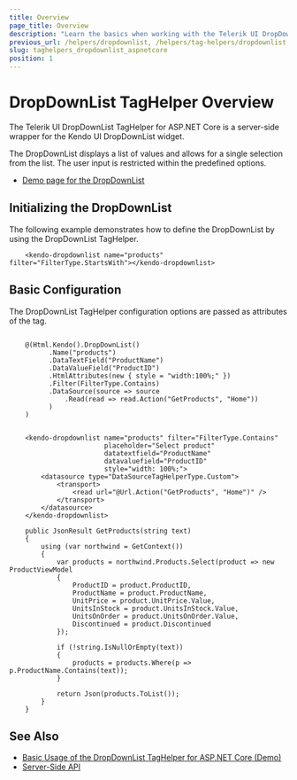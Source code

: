 ```yaml
---
title: Overview
page_title: Overview
description: "Learn the basics when working with the Telerik UI DropDownList TagHelper for ASP.NET Core (MVC 6 or ASP.NET Core MVC)."
previous_url: /helpers/dropdownlist, /helpers/tag-helpers/dropdownlist
slug: taghelpers_dropdownlist_aspnetcore
position: 1
---
```


# DropDownList TagHelper Overview

The Telerik UI DropDownList TagHelper for ASP.NET Core is a server-side wrapper for the Kendo UI DropDownList widget.

The DropDownList displays a list of values and allows for a single selection from the list. The user input is restricted within the predefined options.

* [Demo page for the DropDownList](https://demos.telerik.com/aspnet-core/dropdownlist/tag-helper)

## Initializing the DropDownList

The following example demonstrates how to define the DropDownList by using the DropDownList TagHelper.

        <kendo-dropdownlist name="products" filter="FilterType.StartsWith"></kendo-dropdownlist>

## Basic Configuration

The DropDownList TagHelper configuration options are passed as attributes of the tag.

```cshtml

    @(Html.Kendo().DropDownList()
          .Name("products")
          .DataTextField("ProductName")
          .DataValueField("ProductID")
          .HtmlAttributes(new { style = "width:100%;" })
          .Filter(FilterType.Contains)
          .DataSource(source => source
              .Read(read => read.Action("GetProducts", "Home"))
          )
    )
```
```tagHelper

    <kendo-dropdownlist name="products" filter="FilterType.Contains"
                        placeholder="Select product"
                        datatextfield="ProductName"
                        datavaluefield="ProductID"
                        style="width: 100%;">
        <datasource type="DataSourceTagHelperType.Custom">
            <transport>
                <read url="@Url.Action("GetProducts", "Home")" />
            </transport>
        </datasource>
    </kendo-dropdownlist>
```
```
    public JsonResult GetProducts(string text)
    {
        using (var northwind = GetContext())
        {
            var products = northwind.Products.Select(product => new ProductViewModel
            {
                ProductID = product.ProductID,
                ProductName = product.ProductName,
                UnitPrice = product.UnitPrice.Value,
                UnitsInStock = product.UnitsInStock.Value,
                UnitsOnOrder = product.UnitsOnOrder.Value,
                Discontinued = product.Discontinued
            });

            if (!string.IsNullOrEmpty(text))
            {
                products = products.Where(p => p.ProductName.Contains(text));
            }

            return Json(products.ToList());
        }
    }
```

## See Also

* [Basic Usage of the DropDownList TagHelper for ASP.NET Core (Demo)](https://demos.telerik.com/aspnet-core/dropdownlist/tag-helper)
* [Server-Side API](/api/dropdownlist)
